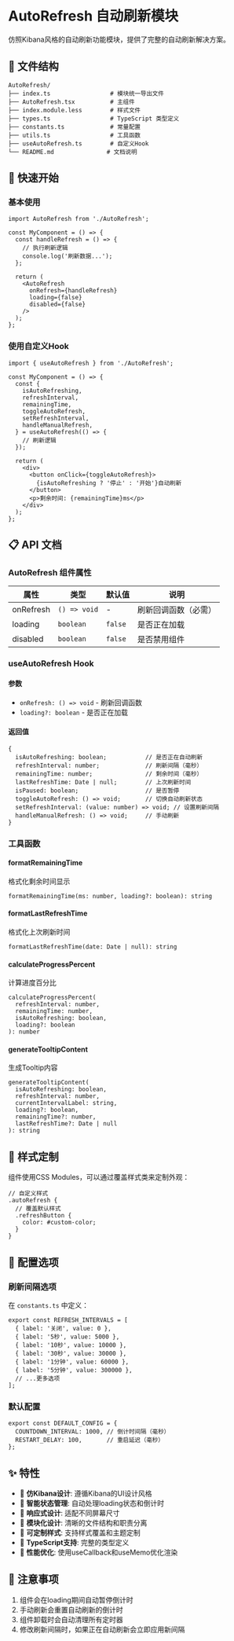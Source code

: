 # AutoRefresh 自动刷新模块

仿照Kibana风格的自动刷新功能模块，提供了完整的自动刷新解决方案。

## 📁 文件结构

```
AutoRefresh/
├── index.ts                 # 模块统一导出文件
├── AutoRefresh.tsx          # 主组件
├── index.module.less        # 样式文件
├── types.ts                 # TypeScript 类型定义
├── constants.ts             # 常量配置
├── utils.ts                 # 工具函数
├── useAutoRefresh.ts        # 自定义Hook
└── README.md               # 文档说明
```

## 🚀 快速开始

### 基本使用

```tsx
import AutoRefresh from './AutoRefresh';

const MyComponent = () => {
  const handleRefresh = () => {
    // 执行刷新逻辑
    console.log('刷新数据...');
  };

  return (
    <AutoRefresh
      onRefresh={handleRefresh}
      loading={false}
      disabled={false}
    />
  );
};
```

### 使用自定义Hook

```tsx
import { useAutoRefresh } from './AutoRefresh';

const MyComponent = () => {
  const {
    isAutoRefreshing,
    refreshInterval,
    remainingTime,
    toggleAutoRefresh,
    setRefreshInterval,
    handleManualRefresh,
  } = useAutoRefresh(() => {
    // 刷新逻辑
  });

  return (
    <div>
      <button onClick={toggleAutoRefresh}>
        {isAutoRefreshing ? '停止' : '开始'}自动刷新
      </button>
      <p>剩余时间: {remainingTime}ms</p>
    </div>
  );
};
```

## 📋 API 文档

### AutoRefresh 组件属性

| 属性 | 类型 | 默认值 | 说明 |
|------|------|--------|------|
| onRefresh | `() => void` | - | 刷新回调函数（必需） |
| loading | `boolean` | `false` | 是否正在加载 |
| disabled | `boolean` | `false` | 是否禁用组件 |

### useAutoRefresh Hook

#### 参数
- `onRefresh: () => void` - 刷新回调函数
- `loading?: boolean` - 是否正在加载

#### 返回值
```tsx
{
  isAutoRefreshing: boolean;           // 是否正在自动刷新
  refreshInterval: number;             // 刷新间隔（毫秒）
  remainingTime: number;               // 剩余时间（毫秒）
  lastRefreshTime: Date | null;        // 上次刷新时间
  isPaused: boolean;                   // 是否暂停
  toggleAutoRefresh: () => void;       // 切换自动刷新状态
  setRefreshInterval: (value: number) => void; // 设置刷新间隔
  handleManualRefresh: () => void;     // 手动刷新
}
```

### 工具函数

#### formatRemainingTime
格式化剩余时间显示
```tsx
formatRemainingTime(ms: number, loading?: boolean): string
```

#### formatLastRefreshTime
格式化上次刷新时间
```tsx
formatLastRefreshTime(date: Date | null): string
```

#### calculateProgressPercent
计算进度百分比
```tsx
calculateProgressPercent(
  refreshInterval: number,
  remainingTime: number,
  isAutoRefreshing: boolean,
  loading?: boolean
): number
```

#### generateTooltipContent
生成Tooltip内容
```tsx
generateTooltipContent(
  isAutoRefreshing: boolean,
  refreshInterval: number,
  currentIntervalLabel: string,
  loading?: boolean,
  remainingTime?: number,
  lastRefreshTime?: Date | null
): string
```

## 🎨 样式定制

组件使用CSS Modules，可以通过覆盖样式类来定制外观：

```less
// 自定义样式
.autoRefresh {
  // 覆盖默认样式
  .refreshButton {
    color: #custom-color;
  }
}
```

## 🔧 配置选项

### 刷新间隔选项

在 `constants.ts` 中定义：

```tsx
export const REFRESH_INTERVALS = [
  { label: '关闭', value: 0 },
  { label: '5秒', value: 5000 },
  { label: '10秒', value: 10000 },
  { label: '30秒', value: 30000 },
  { label: '1分钟', value: 60000 },
  { label: '5分钟', value: 300000 },
  // ...更多选项
];
```

### 默认配置

```tsx
export const DEFAULT_CONFIG = {
  COUNTDOWN_INTERVAL: 1000, // 倒计时间隔（毫秒）
  RESTART_DELAY: 100,       // 重启延迟（毫秒）
};
```

## ✨ 特性

- 🎯 **仿Kibana设计**: 遵循Kibana的UI设计风格
- 🔄 **智能状态管理**: 自动处理loading状态和倒计时
- 📱 **响应式设计**: 适配不同屏幕尺寸
- 🧩 **模块化设计**: 清晰的文件结构和职责分离
- 🎨 **可定制样式**: 支持样式覆盖和主题定制
- 🔧 **TypeScript支持**: 完整的类型定义
- 🚀 **性能优化**: 使用useCallback和useMemo优化渲染

## 🐛 注意事项

1. 组件会在loading期间自动暂停倒计时
2. 手动刷新会重置自动刷新的倒计时
3. 组件卸载时会自动清理所有定时器
4. 修改刷新间隔时，如果正在自动刷新会立即应用新间隔
